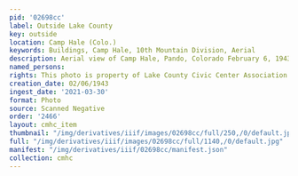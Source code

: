 ```yaml
---
pid: '02698cc'
label: Outside Lake County
key: outside
location: Camp Hale (Colo.)
keywords: Buildings, Camp Hale, 10th Mountain Division, Aerial
description: Aerial view of Camp Hale, Pando, Colorado February 6, 1943
named_persons: 
rights: This photo is property of Lake County Civic Center Association.
creation_date: 02/06/1943
ingest_date: '2021-03-30'
format: Photo
source: Scanned Negative
order: '2466'
layout: cmhc_item
thumbnail: "/img/derivatives/iiif/images/02698cc/full/250,/0/default.jpg"
full: "/img/derivatives/iiif/images/02698cc/full/1140,/0/default.jpg"
manifest: "/img/derivatives/iiif/02698cc/manifest.json"
collection: cmhc
---
```

